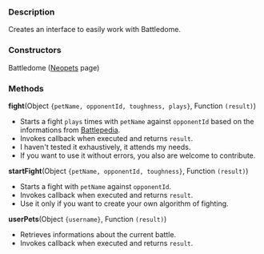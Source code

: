 ### Description

Creates an interface to easily work with Battledome.

### Constructors
Battledome ([Neopets](https://github.com/w35l3y/userscripts/tree/master/includes/Includes_Neopets_[BETA]) page)

### Methods
**fight**(Object `{petName, opponentId, toughness, plays}`, Function `(result)`)
- Starts a fight `plays` times with `petName` against `opponentId` based on the informations from [Battlepedia](https://github.com/w35l3y/userscripts/tree/master/includes/Includes_JellyNeo_Battlepedia).
- Invokes callback when executed and returns `result`.
- I haven't tested it exhaustively, it attends my needs.
- If you want to use it without errors, you also are welcome to contribute.

**startFight**(Object `{petName, opponentId, toughness}`, Function `(result)`)
- Starts a fight with `petName` against `opponentId`.
- Invokes callback when executed and returns `result`.
- Use it only if you want to create your own algorithm of fighting.

**userPets**(Object `{username}`, Function `(result)`)
- Retrieves informations about the current battle.
- Invokes callback when executed and returns `result`.
